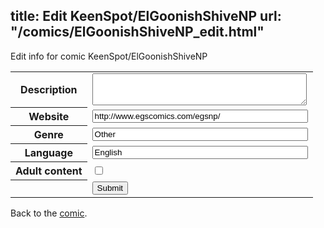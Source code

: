 title: Edit KeenSpot/ElGoonishShiveNP
url: "/comics/ElGoonishShiveNP_edit.html"
---
Edit info for comic KeenSpot/ElGoonishShiveNP

<form name="comic" action="http://gaepostmail.appspot.com/comic/" method="post">
<table class="comicinfo">
<tr>
<th>Description</th><td><textarea name="description" cols="40" rows="3"></textarea></td>
</tr>
<tr>
<th>Website</th><td><input type="text" name="url" value="http://www.egscomics.com/egsnp/" size="40"/></td>
</tr>
<tr>
<th>Genre</th><td><input type="text" name="genre" value="Other" size="40"/></td>
</tr>
<tr>
<th>Language</th><td><input type="text" name="language" value="English" size="40"/></td>
</tr>
<tr>
<th>Adult content</th><td><input type="checkbox" name="adult" value="adult" /></td>
</tr>
<tr>
<th></th><td>
<input type="hidden" name="comic" value="ElGoonishShiveNP" />
<input type="submit" name="submit" value="Submit" />
</td>
</tr>
</table>
</form>

Back to the [comic](ElGoonishShiveNP.html).
